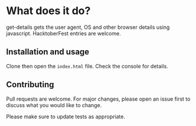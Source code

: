 # What does it do?

get-details gets the user agent, OS and other browser details using javascript. HacktoberFest entries are welcome.

## Installation and usage

Clone then open the ````index.html```` file. Check the console for details.

## Contributing
Pull requests are welcome. For major changes, please open an issue first to discuss what you would like to change.

Please make sure to update tests as appropriate.
